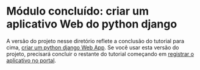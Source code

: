 # <a name="completed-module-create-a-python-django-web-app"></a>Módulo concluído: criar um aplicativo Web do python django

A versão do projeto nesse diretório reflete a conclusão do tutorial para cima, [criar um python django Web App](https://docs.microsoft.com/graph/training/python-tutorial?tutorial-step=1). Se você usar esta versão do projeto, precisará concluir o restante do tutorial começando em [registrar o aplicativo no portal](https://docs.microsoft.com/graph/training/python-tutorial?tutorial-step=2).